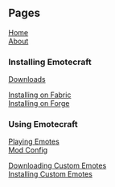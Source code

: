 ## Pages

[Home](./)\
[About](./about)

### Installing Emotecraft

[Downloads](./downloads)

[Installing on Fabric](./install-fabric)\
[Installing on Forge](./install-forge)

### Using Emotecraft

[Playing Emotes](./playing-emotes)\
[Mod Config](./mod-config) <!-- \ -->
<!-- [Setting the Emote Wheel](./setting-emote-wheel) -->

[Downloading Custom Emotes](./download-emotes)\
[Installing Custom Emotes](./install-emotes)

<!-- ### Creating emotes -->

<!-- ### Sharing emotes -->
